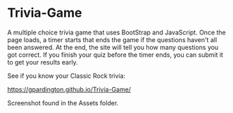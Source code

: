 # Trivia-Game
A multiple choice trivia game that uses BootStrap and JavaScript. Once the page loads, a timer starts that ends the game if the questions haven't all been answered. At the end, the site will tell you how many questions you got correct. If you finish your quiz before the timer ends, you can submit it to get your results early. 

See if you know your Classic Rock trivia:

https://gpardington.github.io/Trivia-Game/

Screenshot found in the Assets folder.
